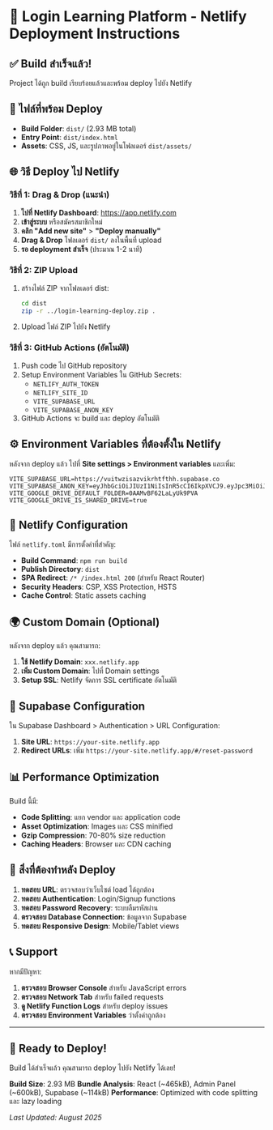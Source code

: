 # 🚀 Login Learning Platform - Netlify Deployment Instructions

## ✅ Build สำเร็จแล้ว!

Project ได้ถูก build เรียบร้อยแล้วและพร้อม deploy ไปยัง Netlify

## 📁 ไฟล์ที่พร้อม Deploy

- **Build Folder**: `dist/` (2.93 MB total)
- **Entry Point**: `dist/index.html`
- **Assets**: CSS, JS, และรูปภาพอยู่ในโฟลเดอร์ `dist/assets/`

## 🌐 วิธี Deploy ไป Netlify

### วิธีที่ 1: Drag & Drop (แนะนำ)

1. **ไปที่ Netlify Dashboard**: https://app.netlify.com
2. **เข้าสู่ระบบ** หรือสมัครสมาชิกใหม่
3. **คลิก "Add new site"** > **"Deploy manually"**
4. **Drag & Drop** โฟลเดอร์ `dist/` ลงในพื้นที่ upload
5. **รอ deployment สำเร็จ** (ประมาณ 1-2 นาที)

### วิธีที่ 2: ZIP Upload

1. สร้างไฟล์ ZIP จากโฟลเดอร์ dist:
   ```bash
   cd dist
   zip -r ../login-learning-deploy.zip .
   ```
2. Upload ไฟล์ ZIP ไปยัง Netlify

### วิธีที่ 3: GitHub Actions (อัตโนมัติ)

1. Push code ไป GitHub repository
2. Setup Environment Variables ใน GitHub Secrets:
   - `NETLIFY_AUTH_TOKEN`
   - `NETLIFY_SITE_ID`
   - `VITE_SUPABASE_URL`
   - `VITE_SUPABASE_ANON_KEY`
3. GitHub Actions จะ build และ deploy อัตโนมัติ

## ⚙️ Environment Variables ที่ต้องตั้งใน Netlify

หลังจาก deploy แล้ว ไปที่ **Site settings > Environment variables** และเพิ่ม:

```
VITE_SUPABASE_URL=https://vuitwzisazvikrhtfthh.supabase.co
VITE_SUPABASE_ANON_KEY=eyJhbGciOiJIUzI1NiIsInR5cCI6IkpXVCJ9.eyJpc3MiOiJzdXBhYmFzZSIsInJlZiI6InZ1aXR3emlzYXp2aWtyaHRmdGhoIiwicm9sZSI6ImFub24iLCJpYXQiOjE3NTEzOTU4ODIsImV4cCI6MjA2Njk3MTg4Mn0.VXCqythCUualJ7S9jVvnQUYe9BKnfMvbihtZT5c3qyE
VITE_GOOGLE_DRIVE_DEFAULT_FOLDER=0AAMvBF62LaLyUk9PVA
VITE_GOOGLE_DRIVE_IS_SHARED_DRIVE=true
```

## 🔧 Netlify Configuration

ไฟล์ `netlify.toml` มีการตั้งค่าที่สำคัญ:

- **Build Command**: `npm run build`
- **Publish Directory**: `dist`
- **SPA Redirect**: `/* /index.html 200` (สำหรับ React Router)
- **Security Headers**: CSP, XSS Protection, HSTS
- **Cache Control**: Static assets caching

## 🌍 Custom Domain (Optional)

หลังจาก deploy แล้ว คุณสามารถ:

1. **ใช้ Netlify Domain**: `xxx.netlify.app`
2. **เพิ่ม Custom Domain**: ไปที่ Domain settings
3. **Setup SSL**: Netlify จัดการ SSL certificate อัตโนมัติ

## 🔐 Supabase Configuration

ใน Supabase Dashboard > Authentication > URL Configuration:

1. **Site URL**: `https://your-site.netlify.app`
2. **Redirect URLs**: เพิ่ม `https://your-site.netlify.app/#/reset-password`

## 📊 Performance Optimization

Build นี้มี:

- **Code Splitting**: แยก vendor และ application code
- **Asset Optimization**: Images และ CSS minified
- **Gzip Compression**: 70-80% size reduction
- **Caching Headers**: Browser และ CDN caching

## 🚨 สิ่งที่ต้องทำหลัง Deploy

1. **ทดสอบ URL**: ตรวจสอบว่าเว็บไซต์ load ได้ถูกต้อง
2. **ทดสอบ Authentication**: Login/Signup functions
3. **ทดสอบ Password Recovery**: ระบบลืมรหัสผ่าน
4. **ตรวจสอบ Database Connection**: ข้อมูลจาก Supabase
5. **ทดสอบ Responsive Design**: Mobile/Tablet views

## 📞 Support

หากมีปัญหา:

1. **ตรวจสอบ Browser Console** สำหรับ JavaScript errors
2. **ตรวจสอบ Network Tab** สำหรับ failed requests
3. **ดู Netlify Function Logs** สำหรับ deploy issues
4. **ตรวจสอบ Environment Variables** ว่าตั้งค่าถูกต้อง

---

## 🎉 Ready to Deploy!

Build ได้สำเร็จแล้ว คุณสามารถ deploy ไปยัง Netlify ได้เลย!

**Build Size**: 2.93 MB
**Bundle Analysis**: React (~465kB), Admin Panel (~600kB), Supabase (~114kB)
**Performance**: Optimized with code splitting และ lazy loading

*Last Updated: August 2025*